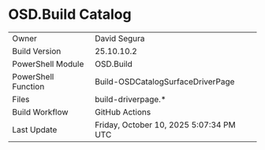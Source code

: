 ﻿# OSD.Build Catalog

| | |
|-|-|
| Owner | David Segura |
| Build Version | 25.10.10.2 |
| PowerShell Module | OSD.Build |
| PowerShell Function | Build-OSDCatalogSurfaceDriverPage |
| Files | build-driverpage.* |
| Build Workflow | GitHub Actions |
| Last Update | Friday, October 10, 2025 5:07:34 PM UTC |
